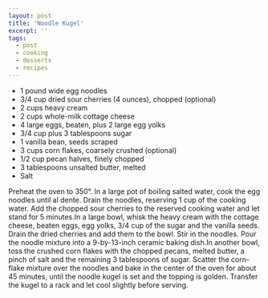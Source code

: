```yaml
---
layout: post
title: 'Noodle Kugel'
excerpt: ''
tags:
  - post
  - cooking
  - desserts
  - recipes
---
```


- 1 pound wide egg noodles
- 3/4 cup dried sour cherries (4 ounces), chopped (optional)
- 2 cups heavy cream
- 2 cups whole-milk cottage cheese
- 4 large eggs, beaten, plus 2 large egg yolks
- 3/4 cup plus 3 tablespoons sugar
- 1 vanilla bean, seeds scraped
- 3 cups corn flakes, coarsely crushed (optional)
- 1/2 cup pecan halves, finely chopped
- 3 tablespoons unsalted butter, melted
- Salt

Preheat the oven to 350°. In a large pot of boiling salted water, cook the egg noodles until al dente. Drain the noodles, reserving 1 cup of the cooking water. Add the chopped sour cherries to the reserved cooking water and let stand for 5 minutes.In a large bowl, whisk the heavy cream with the cottage cheese, beaten eggs, egg yolks, 3/4 cup of the sugar and the vanilla seeds. Drain the dried cherries and add them to the bowl. Stir in the noodles. Pour the noodle mixture into a 9-by-13-inch ceramic baking dish.In another bowl, toss the crushed corn flakes with the chopped pecans, melted butter, a pinch of salt and the remaining 3 tablespoons of sugar. Scatter the corn-flake mixture over the noodles and bake in the center of the oven for about 45 minutes, until the noodle kugel is set and the topping is golden. Transfer the kugel to a rack and let cool slightly before serving.
